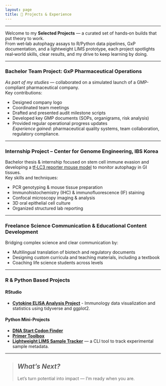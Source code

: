 ```yaml
---
layout: page
title: 🚀 Projects & Experience
---
```

---

Welcome to my **Selected Projects** — a curated set of hands‑on builds that put theory to work.  
From wet‑lab autophagy assays to R/Python data pipelines, GxP documentation, and a lightweight LIMS prototype, each project spotlights real‑world skills, clear results, and my drive to keep learning by doing.

---

### Bachelor Team Project: GxP Pharmaceutical Operations  
_As part of my studies_ — collaborated on a simulated launch of a GMP-compliant pharmaceutical company.  
Key contributions:  
- Designed company logo  
- Coordinated team meetings  
- Drafted and presented audit milestone scripts  
- Developed key GMP documents (SOPs, organigrams, risk analysis)  
- Provided regular operational progress updates  
_Experience gained_: pharmaceutical quality systems, team collaboration, regulatory compliance.

---

### Internship Project – Center for Genome Engineering, IBS Korea  
Bachelor thesis & internship focused on stem cell immune evasion and developing a [tf‑LC3 reporter mouse model](/assets/tf-LC3.png) to monitor autophagy in GI tissues.  
Key skills and techniques:  
- PCR genotyping & mouse tissue preparation  
- Immunohistochemistry (IHC) & immunofluorescence (IF) staining  
- Confocal microscopy imaging & analysis  
- 3D oral epithelial cell culture  
- Organized structured lab reporting  

---

### Freelance Science Communication & Educational Content Development  
Bridging complex science and clear communication by:  
- Multilingual translation of biotech and regulatory documents  
- Designing custom curricula and teaching materials, including a textbook  
- Coaching life science students across levels  

---

### R & Python Based Projects

#### RStudio  
- **[Cytokine ELISA Analysis Project](https://github.com/dkMarina/Cytokine_ELISA_analysis)** - Immunology data visualization and statistics using tidyverse and ggplot2.

#### Python Mini-Projects  
- **[DNA Start Codon Finder](https://github.com/dkMarina/start_codon_search)**  
- **[Primer Toolbox](https://github.com/dkMarina/primer_toolbox)**  
- **[Lightweight LIMS Sample Tracker](https://github.com/dkMarina/lims_sample_tracker)** — a CLI tool to track experimental sample metadata.


  
  
---



> ## _What’s Next?_  
> Let’s turn potential into impact — I’m ready when you are.
